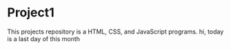 # Project1
This projects repository is a HTML, CSS, and JavaScript programs.
hi, today is a last day of this month 